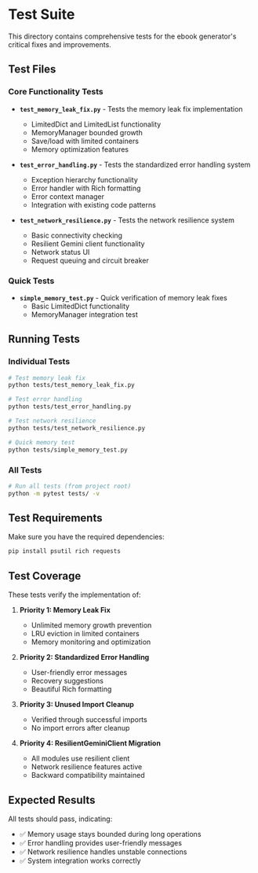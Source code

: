 # Test Suite

This directory contains comprehensive tests for the ebook generator's critical fixes and improvements.

## Test Files

### Core Functionality Tests

- **`test_memory_leak_fix.py`** - Tests the memory leak fix implementation
  - LimitedDict and LimitedList functionality
  - MemoryManager bounded growth
  - Save/load with limited containers
  - Memory optimization features

- **`test_error_handling.py`** - Tests the standardized error handling system
  - Exception hierarchy functionality
  - Error handler with Rich formatting
  - Error context manager
  - Integration with existing code patterns

- **`test_network_resilience.py`** - Tests the network resilience system
  - Basic connectivity checking
  - Resilient Gemini client functionality
  - Network status UI
  - Request queuing and circuit breaker

### Quick Tests

- **`simple_memory_test.py`** - Quick verification of memory leak fixes
  - Basic LimitedDict functionality
  - MemoryManager integration test

## Running Tests

### Individual Tests
```bash
# Test memory leak fix
python tests/test_memory_leak_fix.py

# Test error handling
python tests/test_error_handling.py

# Test network resilience
python tests/test_network_resilience.py

# Quick memory test
python tests/simple_memory_test.py
```

### All Tests
```bash
# Run all tests (from project root)
python -m pytest tests/ -v
```

## Test Requirements

Make sure you have the required dependencies:
```bash
pip install psutil rich requests
```

## Test Coverage

These tests verify the implementation of:

1. **Priority 1: Memory Leak Fix**
   - Unlimited memory growth prevention
   - LRU eviction in limited containers
   - Memory monitoring and optimization

2. **Priority 2: Standardized Error Handling**
   - User-friendly error messages
   - Recovery suggestions
   - Beautiful Rich formatting

3. **Priority 3: Unused Import Cleanup**
   - Verified through successful imports
   - No import errors after cleanup

4. **Priority 4: ResilientGeminiClient Migration**
   - All modules use resilient client
   - Network resilience features active
   - Backward compatibility maintained

## Expected Results

All tests should pass, indicating:
- ✅ Memory usage stays bounded during long operations
- ✅ Error handling provides user-friendly messages
- ✅ Network resilience handles unstable connections
- ✅ System integration works correctly
